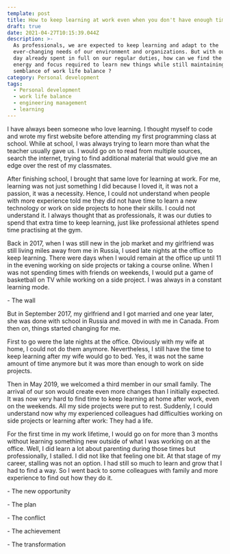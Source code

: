 ```yaml
---
template: post
title: How to keep learning at work even when you don't have enough time.
draft: true
date: 2021-04-27T10:15:39.044Z
description: >-
  As professionals, we are expected to keep learning and adapt to the
  ever-changing needs of our environment and organizations. But with our work
  day already spent in full on our regular duties, how can we find the time,
  energy and focus required to learn new things while still maintaining a
  semblance of work life balance ?
category: Personal development
tags:
  - Personal development
  - work life balance
  - engineering management
  - learning
---
```

I have always been someone who love learning. I thought myself to code and wrote my first website before attending my first programming class at school. While at school, I was always trying to learn more than what the teacher usually gave us. I would go on to read from multiple sources, search the internet, trying to find additional material that would give me an edge over the rest of my classmates. 

After finishing school, I brought that same love for learning at work. For me, learning was not just something I did because I loved it, it was not a passion, it was a necessity. Hence, I could not understand when people with more experience told me they did not have time to learn a new technology or work on side projects to hone their skills. I could not understand it. I always thought that as professionals, it was our duties to spend that extra time to keep learning, just like professional athletes spend time practising at the gym. 

Back in 2017, when I was still new in the job market and my girlfriend was still living miles away from me in Russia, I used late nights at the office to keep learning. There were days when I would remain at the office up until 11 in the evening working on side projects or taking a course online. When I was not spending times with friends on weekends, I would put a game of basketball on TV while working on a side project. I was always in a constant learning mode.

\- The wall

But in September 2017, my girlfriend and I got married and one year later, she was done with school in Russia and moved in with me in Canada. From then on, things started changing for me. 

First to go were the late nights at the office. Obviously with my wife at home, I could not do them anymore. Nevertheless, I still have the time to keep learning after my wife would go to bed. Yes, it was not the same amount of time anymore but it was more than enough to work on side projects.

Then in May 2019, we welcomed a third member in our small family. The arrival of our  son would create even more changes than I initially expected. It was now very hard to find time to keep learning at home after work, even on the weekends. All my side projects were put to rest. Suddenly, I could understand now why my experienced colleagues had difficulties working on side projects or learning after work: They had a life.

For the first time in my work lifetime, I would go on for more than 3 months without learning something new outside of what I was working on at the office. Well, I did learn a lot about parenting during those times but professionally, I stalled. I did not like that feeling one bit. At that stage of my career, stalling was not an option. I had still so much to learn and grow that I had to find a way. So I went back to some colleagues with family and more experience to find out how they do it.

\- The new opportunity



\- The plan

\- The conflict

\- The achievement

\- The transformation
